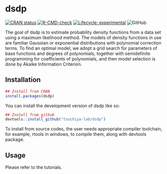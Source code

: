 
<!-- README.md is generated from README.Rmd. Please edit that file -->

# dsdp

<!-- badges: start -->

[![CRAN
status](https://www.r-pkg.org/badges/version/dsdp)](https://CRAN.R-project.org/package=dsdp)
[![R-CMD-check](https://github.com/tsuchiya-lab/dsdp/actions/workflows/R-CMD-check.yaml/badge.svg)](https://github.com/tsuchiya-lab/dsdp/actions/workflows/R-CMD-check.yaml)
[![Lifecycle:
experimental](https://img.shields.io/badge/lifecycle-experimental-orange.svg)](https://lifecycle.r-lib.org/articles/stages.html#experimental)
![GitHub](https://img.shields.io/github/license/tsuchiya-lab/dsdp)
<!-- badges: end -->

The goal of dsdp is to estimate probability density functions from a
data set using a maximum likelihood method. The models of density
functions in use are familiar Gaussian or exponential distributions with
polynomial correction terms. To find an optimal model, we adopt a grid
search for parameters of base functions and degrees of polynomials,
together with semidefinite programming for coefficients of polynomials,
and then model selection is done by Akaike Information Criterion.

## Installation

``` r
## Install from CRAN
install.packages(dsdp)
```

You can install the development version of dsdp like so:

``` r
## Install from github
devtools::install_github("tsuchiya-lab/dsdp")
```

To install from source codes, the user needs appropriate compiler
toolchain, for example, rtools in windows, to compile them, along with
devtools package.

## Usage

Please refer to the tutorials.
